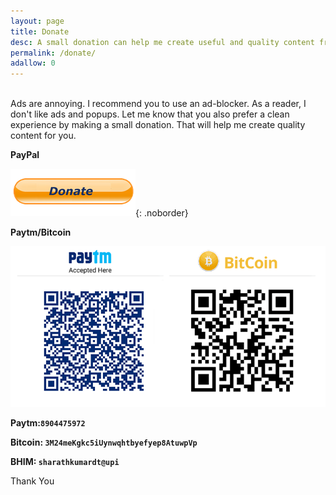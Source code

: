 ```yaml
---
layout: page
title: Donate
desc: A small donation can help me create useful and quality content frequently.
permalink: /donate/
adallow: 0
---
```


<br>
Ads are annoying. I recommend you to use an ad-blocker. As a reader, I don't like ads and popups. Let me know that you also prefer a clean experience by making a small donation. That will help me create quality content for you.


**PayPal**

[![Donate](/img/donate-button.png)](https://paypal.me/webjeda/){: .noborder}


**Paytm/Bitcoin**

![Paytm/Bitcoin donate to webjeda](/img/Paytm-Bitcoin.png)

**Paytm:``8904475972``**

**Bitcoin: ``3M24meKgkc5iUynwqhtbyefyep8AtuwpVp``**

**BHIM: ``sharathkumardt@upi``**


Thank You
<br>


<style>
.noborder, .noborder:hover {
     border-bottom: none;   
}
.noborder:hover {
    opacity: 0.8;
}
</style>